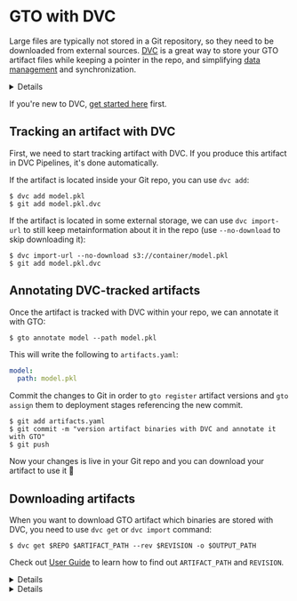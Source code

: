 # GTO with DVC

Large files are typically not stored in a Git repository, so they need to be
downloaded from external sources. [DVC](https://dvc.org) is a great way to
store your GTO artifact files while keeping a pointer in the
repo, and simplifying [data management] and synchronization.

[data management]: https://dvc.org/doc/user-guide/data-management

<details>

### Learn about different approaches to this

1. You can commit artifacts to Git repo. If they aren't small enough, this is
   not recommended. To bypass this limitation, you can use
   [Git-lfs](https://git-lfs.github.com).
2. You can version binaries with [DVC](https://dvc.org/) and commit pointers to
   them to the repo. This is the recommended approach for large files.
3. You can version binaries manually somewhere, specifying URL to them as `path`
   in `artifacts.yaml`. This can be done, if your artifacts are already
   versioned by some external system.

</details>

<admon icon="book">

If you're new to DVC,
[get started here](https://dvc.org/doc/start) first.

</admon>

## Tracking an artifact with DVC

First, we need to start tracking artifact with DVC. If you produce this artifact
in DVC Pipelines, it's done automatically.

If the artifact is located inside your Git repo, you can use `dvc add`:

```cli
$ dvc add model.pkl
$ git add model.pkl.dvc
```

If the artifact is located in some external storage, we can use `dvc import-url`
to still keep metainformation about it in the repo (use `--no-download` to skip
downloading it):

```cli
$ dvc import-url --no-download s3://container/model.pkl
$ git add model.pkl.dvc
```

## Annotating DVC-tracked artifacts

Once the artifact is tracked with DVC within your repo, we can annotate it with
GTO:

```cli
$ gto annotate model --path model.pkl
```

This will write the following to `artifacts.yaml`:

```yaml
model:
  path: model.pkl
```

Commit the changes to Git in order to `gto register` artifact versions and
`gto assign` them to deployment stages referencing the new commit.

```cli
$ git add artifacts.yaml
$ git commit -m "version artifact binaries with DVC and annotate it with GTO"
$ git push
```

Now your changes is live in your Git repo and you can download your artifact to
use it 🙌

## Downloading artifacts

When you want to download GTO artifact which binaries are stored with DVC, you
need to use `dvc get` or `dvc import` command:

```cli
$ dvc get $REPO $ARTIFACT_PATH --rev $REVISION -o $OUTPUT_PATH
```

Check out [User Guide](/doc/gto/user-guide#getting-artifacts-downstream) to
learn how to find out `ARTIFACT_PATH` and `REVISION`.

<details>

### Example: downloading from outside the repo

If you need to download the latest version of `model`, that would be:

```cli
$ REVISION=$(gto show --repo $REPO model@greatest --ref)
$ ARTIFACT_PATH=$(gto describe --repo $REPO $ARTIFACT --rev $REVISION --path)
$ dvc get $REPO $ARTIFACT --rev $REVISION -o $ARTIFACT_PATH
```

</details>

<details>

### Example: downloading in CI

If you need to download an artifact from the same repo, that would be a bit
simpler (taking GH Actions as an example):

```cli
$ ARTIFACT_PATH=$(gto describe model --rev $GITHUB_REF --path)
$ dvc pull $ARTIFACT_PATH
```

</details>
